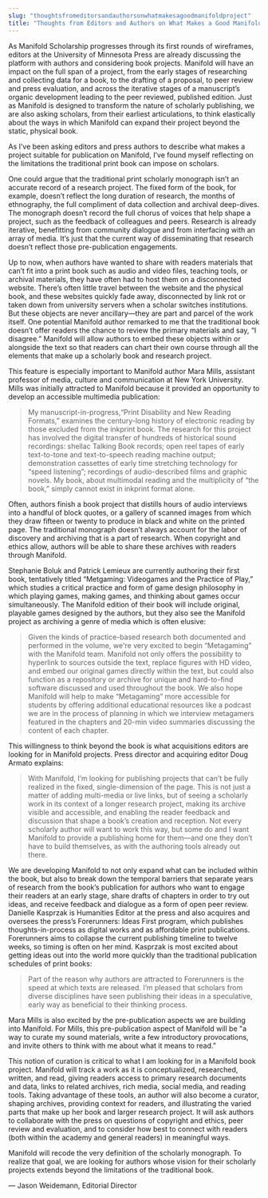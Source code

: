 ```yaml
---
slug: "thoughtsfromeditorsandauthorsonwhatmakesagoodmanifoldproject"
title: "Thoughts from Editors and Authors on What Makes a Good Manifold Project"
---
```




<!--truncate-->

As Manifold Scholarship progresses through its first rounds of wireframes, editors at the University of Minnesota Press are already discussing the platform with authors and considering book projects. Manifold will have an impact on the full span of a project, from the early stages of researching and collecting data for a book, to the drafting of a proposal, to peer review and press evaluation, and across the iterative stages of a manuscript’s organic development leading to the peer reviewed, published edition. Just as Manifold is designed to transform the nature of scholarly publishing, we are also asking scholars, from their earliest articulations, to think elastically about the ways in which Manifold can expand their project beyond the static, physical book.

As I’ve been asking editors and press authors to describe what makes a project suitable for publication on Manifold, I’ve found myself reflecting on the limitations the traditional print book can impose on scholars.

One could argue that the traditional print scholarly monograph isn’t an accurate record of a research project. The fixed form of the book, for example, doesn’t reflect the long duration of research, the months of ethnography, the full compliment of data collection and archival deep-dives. The monograph doesn’t record the full chorus of voices that help shape a project, such as the feedback of colleagues and peers. Research is already iterative, benefitting from community dialogue and from interfacing with an array of media. It’s just that the current way of disseminating that research doesn’t reflect those pre-publication engagements.

Up to now, when authors have wanted to share with readers materials that can’t fit into a print book such as audio and video files, teaching tools, or archival materials, they have often had to host them on a disconnected website. There’s often little travel between the website and the physical book, and these websites quickly fade away, disconnected by link rot or taken down from university servers when a scholar switches institutions. But these objects are never ancillary—they are part and parcel of the work itself. One potential Manifold author remarked to me that the traditional book doesn’t offer readers the chance to review the primary materials and say, “I disagree.” Manifold will allow authors to embed these objects within or alongside the text so that readers can chart their own course through all the elements that make up a scholarly book and research project.

This feature is especially important to Manifold author Mara Mills, assistant professor of media, culture and communication at New York University. Mills was initially attracted to Manifold because it provided an opportunity to develop an accessible multimedia publication:

> My manuscript-in-progress,“Print Disability and New Reading Formats,” examines the century-long history of electronic reading by those excluded from the inkprint book. The research for this project has involved the digital transfer of hundreds of historical sound recordings: shellac Talking Book records; open reel tapes of early text-to-tone and text-to-speech reading machine output; demonstration cassettes of early time stretching technology for “speed listening”; recordings of audio-described films and graphic novels. My book, about multimodal reading and the multiplicity of “the book,” simply cannot exist in inkprint format alone.

 Often, authors finish a book project that distills hours of audio interviews into a handful of block quotes, or a gallery of scanned images from which they draw fifteen or twenty to produce in black and white on the printed page. The traditional monograph doesn’t always account for the labor of discovery and archiving that is a part of research. When copyright and ethics allow, authors will be able to share these archives with readers through Manifold.

 Stephanie Boluk and Patrick Lemieux are currently authoring their first book, tentatively titled “Metgaming: Videogames and the Practice of Play,” which studies a critical practice and form of game design philosophy in which playing games, making games, and thinking about games occur simultaneously. The Manifold edition of their book will include original, playable games designed by the authors, but they also see the Manifold project as archiving a genre of media which is often elusive:

> Given the kinds of practice-based research both documented and performed in the volume, we're very excited to begin “Metagaming” with the Manifold team. Manifold not only offers the possibility to hyperlink to sources outside the text, replace figures with HD video, and embed our original games directly within the text, but could also function as a repository or archive for unique and hard-to-find software discussed and used throughout the book. We also hope Manifold will help to make “Metagaming” more accessible for students by offering additional educational resources like a podcast we are in the process of planning in which we interview metagamers featured in the chapters and 20-min video summaries discussing the content of each chapter.

 This willingness to think beyond the book is what acquisitions editors are looking for in Manifold projects. Press director and acquiring editor Doug Armato explains:

> With Manifold, I’m looking for publishing projects that can't be fully realized in the fixed, single-dimension of the page. This is not just a matter of adding multi-media or live links, but of seeing a scholarly work in its context of a longer research project, making its archive visible and accessible, and enabling the reader feedback and discussion that shape a book’s creation and reception. Not every scholarly author will want to work this way, but some do and I want Manifold to provide a publishing home for them—and one they don’t have to build themselves, as with the authoring tools already out there.

 We are developing Manifold to not only expand what can be included within the book, but also to break down the temporal barriers that separate years of research from the book’s publication for authors who want to engage their readers at an early stage, share drafts of chapters in order to try out ideas, and receive feedback and dialogue as a form of open peer review. Danielle Kasprzak is Humanities Editor at the press and also acquires and oversees the press’s Forerunners: Ideas First program, which publishes thoughts-in-process as digital works and as affordable print publications. Forerunners aims to collapse the current publishing timeline to twelve weeks, so timing is often on her mind. Kasprzak is most excited about getting ideas out into the world more quickly than the traditional publication schedules of print books:

> Part of the reason why authors are attracted to Forerunners is the speed at which texts are released. I’m pleased that scholars from diverse disciplines have seen publishing their ideas in a speculative, early way as beneficial to their thinking process.

 Mara Mills is also excited by the pre-publication aspects we are building into Manifold. For Mills, this pre-publication aspect of Manifold will be "a way to curate my sound materials, write a few introductory provocations, and invite others to think with me about what it means to read.”

 This notion of curation is critical to what I am looking for in a Manifold book project. Manifold will track a work as it is conceptualized, researched, written, and read, giving readers access to primary research documents and data, links to related archives, rich media, social media, and reading tools. Taking advantage of these tools, an author will also become a curator, shaping archives, providing context for readers, and illustrating the varied parts that make up her book and larger research project. It will ask authors to collaborate with the press on questions of copyright and ethics, peer review and evaluation, and to consider how best to connect with readers (both within the academy and general readers) in meaningful ways.

 Manifold will recode the very definition of the scholarly monograph. To realize that goal, we are looking for authors whose vision for their scholarly projects extends beyond the limitations of the traditional book.

 — Jason Weidemann, Editorial Director
